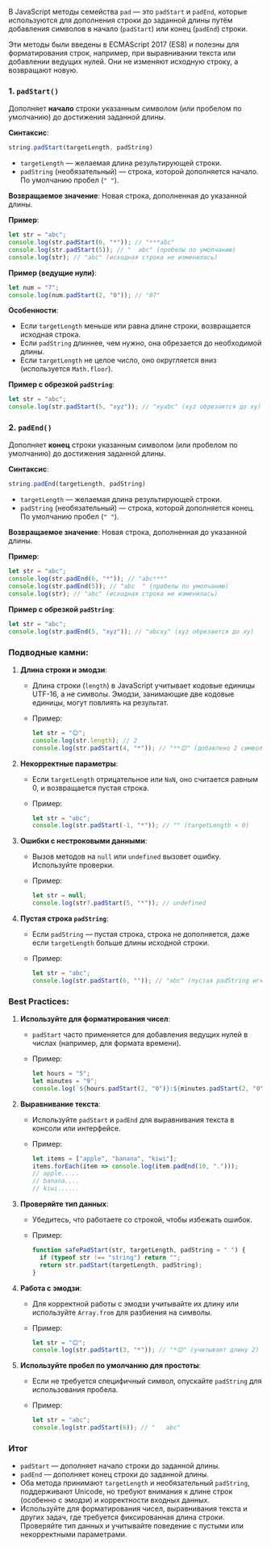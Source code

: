 В JavaScript методы семейства `pad` — это `padStart` и `padEnd`, которые используются для дополнения строки до заданной длины путём добавления символов в начало (`padStart`) или конец (`padEnd`) строки. 

Эти методы были введены в ECMAScript 2017 (ES8) и полезны для форматирования строк, например, при выравнивании текста или добавлении ведущих нулей. Они не изменяют исходную строку, а возвращают новую.

### 1. `padStart()`
Дополняет **начало** строки указанным символом (или пробелом по умолчанию) до достижения заданной длины.

**Синтаксис**:
```javascript
string.padStart(targetLength, padString)
```
- `targetLength` — желаемая длина результирующей строки.
- `padString` (необязательный) — строка, которой дополняется начало. По умолчанию пробел (`" "`).

**Возвращаемое значение**: Новая строка, дополненная до указанной длины.

**Пример**:
```javascript
let str = "abc";
console.log(str.padStart(6, "*")); // "***abc"
console.log(str.padStart(5)); // "  abc" (пробелы по умолчанию)
console.log(str); // "abc" (исходная строка не изменилась)
```

**Пример (ведущие нули)**:
```javascript
let num = "7";
console.log(num.padStart(2, "0")); // "07"
```

**Особенности**:
- Если `targetLength` меньше или равна длине строки, возвращается исходная строка.
- Если `padString` длиннее, чем нужно, она обрезается до необходимой длины.
- Если `targetLength` не целое число, оно округляется вниз (используется `Math.floor`).

**Пример с обрезкой `padString`**:
```javascript
let str = "abc";
console.log(str.padStart(5, "xyz")); // "xyabc" (xyz обрезается до xy)
```

### 2. `padEnd()`
Дополняет **конец** строки указанным символом (или пробелом по умолчанию) до достижения заданной длины.

**Синтаксис**:
```javascript
string.padEnd(targetLength, padString)
```
- `targetLength` — желаемая длина результирующей строки.
- `padString` (необязательный) — строка, которой дополняется конец. По умолчанию пробел (`" "`).

**Возвращаемое значение**: Новая строка, дополненная до указанной длины.

**Пример**:
```javascript
let str = "abc";
console.log(str.padEnd(6, "*")); // "abc***"
console.log(str.padEnd(5)); // "abc  " (пробелы по умолчанию)
console.log(str); // "abc" (исходная строка не изменилась)
```

**Пример с обрезкой `padString`**:
```javascript
let str = "abc";
console.log(str.padEnd(5, "xyz")); // "abcxy" (xyz обрезается до xy)
```

### Подводные камни:

1. **Длина строки и эмодзи**:
   - Длина строки (`length`) в JavaScript учитывает кодовые единицы UTF-16, а не символы. Эмодзи, занимающие две кодовые единицы, могут повлиять на результат.
   - Пример:

     ```javascript
     let str = "😊";
     console.log(str.length); // 2
     console.log(str.padStart(4, "*")); // "**😊" (добавлено 2 символа)
     ```

2. **Некорректные параметры**:
   - Если `targetLength` отрицательное или `NaN`, оно считается равным 0, и возвращается пустая строка.
   - Пример:

     ```javascript
     let str = "abc";
     console.log(str.padStart(-1, "*")); // "" (targetLength < 0)
     ```

3. **Ошибки с нестроковыми данными**:
   - Вызов методов на `null` или `undefined` вызовет ошибку. Используйте проверки.
   - Пример:

     ```javascript
     let str = null;
     console.log(str?.padStart(5, "*")); // undefined
     ```

4. **Пустая строка `padString`**:
   - Если `padString` — пустая строка, строка не дополняется, даже если `targetLength` больше длины исходной строки.
   - Пример:

     ```javascript
     let str = "abc";
     console.log(str.padStart(6, "")); // "abc" (пустая padString игнорируется)
     ```

### Best Practices:

1. **Используйте для форматирования чисел**:
   - `padStart` часто применяется для добавления ведущих нулей в числах (например, для формата времени).
   - Пример:

     ```javascript
     let hours = "5";
     let minutes = "9";
     console.log(`${hours.padStart(2, "0")}:${minutes.padStart(2, "0")}`); // "05:09"
     ```

2. **Выравнивание текста**:
   - Используйте `padStart` и `padEnd` для выравнивания текста в консоли или интерфейсе.
   - Пример:

     ```javascript
     let items = ["apple", "banana", "kiwi"];
     items.forEach(item => console.log(item.padEnd(10, "."))); 
     // apple.....
     // banana....
     // kiwi......
     ```

3. **Проверяйте тип данных**:
   - Убедитесь, что работаете со строкой, чтобы избежать ошибок.
   - Пример:

     ```javascript
     function safePadStart(str, targetLength, padString = " ") {
       if (typeof str !== "string") return "";
       return str.padStart(targetLength, padString);
     }
     ```

4. **Работа с эмодзи**:
   - Для корректной работы с эмодзи учитывайте их длину или используйте `Array.from` для разбиения на символы.
   - Пример:

     ```javascript
     let str = "😊";
     console.log(str.padStart(3, "*")); // "*😊" (учитывает длину 2)
     ```

5. **Используйте пробел по умолчанию для простоты**:
   - Если не требуется специфичный символ, опускайте `padString` для использования пробела.
   - Пример:

     ```javascript
     let str = "abc";
     console.log(str.padStart(6)); // "   abc"
     ```

### Итог
- `padStart` — дополняет начало строки до заданной длины.
- `padEnd` — дополняет конец строки до заданной длины.
- Оба метода принимают `targetLength` и необязательный `padString`, поддерживают Unicode, но требуют внимания к длине строк (особенно с эмодзи) и корректности входных данных.
- Используйте для форматирования чисел, выравнивания текста и других задач, где требуется фиксированная длина строки. Проверяйте тип данных и учитывайте поведение с пустыми или некорректными параметрами.